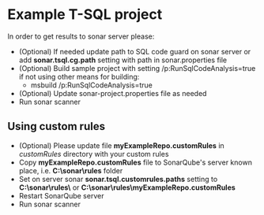 # Example T-SQL project
In order to get results to sonar server please:

 - (Optional) If needed update path to SQL code guard on sonar server or add **sonar.tsql.cg.path** setting with path in sonar.properties file
 - (Optional) Build sample project with setting /p:RunSqlCodeAnalysis=true if not using other means for building:
 	- msbuild /p:RunSqlCodeAnalysis=true
 - (Optional) Update sonar-project.properties file as needed
 - Run sonar scanner

## Using custom rules ##
- (Optional) Please update file **myExampleRepo.customRules** in *customRules* directory with your custom rules
- Copy **myExampleRepo.customRules** file to SonarQube's server known place, i.e. **C:\\sonar\\rules** folder
- Set on server sonar **sonar.tsql.customrules.paths** setting to **C:\\sonar\\rules\\** or **C:\\sonar\\rules\\myExampleRepo.customRules**
- Restart SonarQube server
- Run sonar scanner